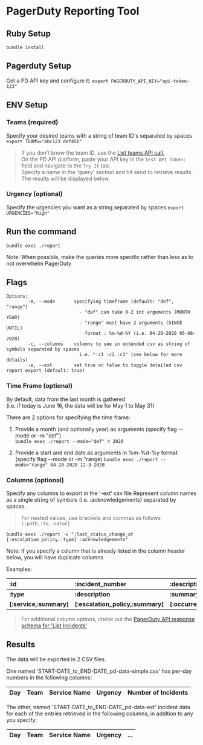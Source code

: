 # PagerDuty Reporting Tool

## Ruby Setup
`bundle install`

## Pagerduty Setup
Get a PD API key and configure it:
`export PAGERDUTY_API_KEY="api-token-123"`

## ENV Setup

### Teams (required)
Specify your desired teams with a string of team ID's separated by spaces
`export TEAMS="abc123 def456"`
> If you don't know the team ID, use the [List teams API call,](https://developer.pagerduty.com/api-reference/reference/REST/openapiv3.json/paths/~1teams/get) <br/>
> On the PD API platform, paste your API key in the `Test API Token:` field and navigate to the `Try It` tab. <br/>
> Specify a name in the 'query' section and hit send to retrieve results. The results will be displayed below.

### Urgency (optional)
Specify the urgencies you want as a string separated by spaces
`export URGENCIES="high"`

## Run the command
`bundle exec ./report`

Note: When possible, make the queries more specific rather than less as to not overwhelm PagerDuty

## Flags
```
Options:
        -m, --mode       specifying timeframe (default: "def", "range")
                           - "def" can take 0-2 int arguments (MONTH YEAR)
                           - "range" must have 2 arguments (SINCE UNTIL)
                             format : %m-%d-%Y (i.e. 04-20-2020 05-08-2020)
        -c, --columns    columns to see in extended csv as string of symbols separated by spaces
                           i.e. ":c1 :c2 :c3" (see below for more details)
        -e, --ext        set true or false to toggle detailed csv report export (default: true)
```

### Time Frame (optional)
By default, data from the last month is gathered <br/>
(i.e. if today is June 16, the data will be for May 1 to May 31) <br/>

There are 2 options for specifying the time frame:

1. Provide a month (and optionally year) as arguments (specify flag --mode or -m "def") <br/>
`bundle exec ./report --mode="def" 4 2020`

2. Provide a start and end date as arguments in %m-%d-%y format (specify flag --mode or -m "range)
`bundle exec ./report --mode="range" 04-20-2020 12-3-2020`

### Columns (optional)
Specify any columns to export in the '-ext' csv file
Represent column names as a single string of symbols (i.e. :acknowledgements) separated by spaces. <br/>
> For nested values, use brackets and commas as follows `[:path,:to,:value]` <br/>

`bundle exec ./report -c ":last_status_change_at [:escalation_policy,:type] :acknowledgements"`

Note: If you specify a column that is already listed in the column header below, you will have duplicate columns

Examples:

| :id | :incident_number | :description | :created_at |
| :-- | :-- | :-- | :-- |
| **:type** | **:description** | **:summary** | **:assignments** |
| **[:service,:summary]** | **[:escalation_policy,:summary]** | **[:occurrence,:category]** | **[:occurrence,:frequency]** |
> For additional column options, check out the [PagerDuty API response schema for 'List Incidents'](https://developer.pagerduty.com/api-reference/reference/REST/openapiv3.json/paths/~1incidents/get)

## Results
The data will be exported in 2 CSV files.

One named 'START-DATE_to_END-DATE_pd-data-simple.csv' has per-day numbers in the following columns:

| Day | Team | Service Name | Urgency | Number of Incidents |
| --- | --- | --- | --- | --- |

The other, named 'START-DATE_to_END-DATE_pd-data-ext' incident data for each of the entries retrieved in the following columns, in addition to any you specify:

| Day | Team | Service Name | Urgency | ... |
| --- | --- | --- | --- | --- |
